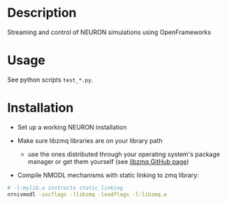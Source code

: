# Description

Streaming and control of NEURON simulations using OpenFrameworks 

# Usage

See python scripts `test_*.py`.

# Installation

- Set up a working NEURON installation

- Make sure libzmq libraries are on your library path

    + use the ones distributed through your operating system's package manager or get them yourself (see [libzmq GitHub page](https://github.com/zeromq/libzmq))

- Compile NMODL mechanisms with static linking to zmq library:

```sh
# -l:mylib.a instructs static linking
nrnivmodl -incflags -llibzmq -loadflags -l:libzmq.a
```